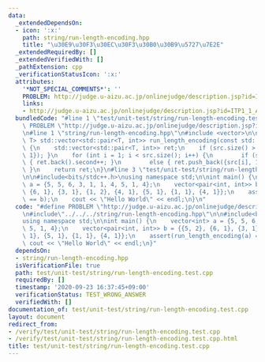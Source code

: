 ```yaml
---
data:
  _extendedDependsOn:
  - icon: ':x:'
    path: string/run-length-encoding.hpp
    title: "\u30E9\u30F3\u30EC\u30F3\u30B0\u30B9\u5727\u7E2E"
  _extendedRequiredBy: []
  _extendedVerifiedWith: []
  _pathExtension: cpp
  _verificationStatusIcon: ':x:'
  attributes:
    '*NOT_SPECIAL_COMMENTS*': ''
    PROBLEM: http://judge.u-aizu.ac.jp/onlinejudge/description.jsp?id=ITP1_1_A&lang=ja
    links:
    - http://judge.u-aizu.ac.jp/onlinejudge/description.jsp?id=ITP1_1_A&lang=ja
  bundledCode: "#line 1 \"test/unit-test/string/run-length-encoding.test.cpp\"\n#define\
    \ PROBLEM \"http://judge.u-aizu.ac.jp/onlinejudge/description.jsp?id=ITP1_1_A&lang=ja\"\
    \n#line 1 \"string/run-length-encoding.hpp\"\n#include <vector>\n\ntemplate<typename\
    \ T> std::vector<std::pair<T, int>> run_length_encoding(const std::vector<T> src)\
    \ {\n    std::vector<std::pair<T, int>> ret;\n    if (src.size() > 0) { ret.push_back({src[0],\
    \ 1}); }\n    for (int i = 1; i < src.size(); i++) {\n        if (src[i] == ret.back().first)\
    \ { ret.back().second++; }\n        else { ret.push_back({src[i], 1}); }\n   \
    \ }\n    return ret;\n}\n#line 3 \"test/unit-test/string/run-length-encoding.test.cpp\"\
    \n\n#include<bits/stdc++.h>\nusing namespace std;\n\nint main() {\n    vector<int>\
    \ a = {5, 5, 6, 3, 1, 1, 4, 5, 1, 4};\n    vector<pair<int, int>> b = {{5, 2},\
    \ {6, 1}, {3, 1}, {1, 2}, {4, 1}, {5, 1}, {1, 1}, {4, 1}};\n    assert(run_length_encoding(a)\
    \ == b);\n    cout << \"Hello World\" << endl;\n}\n"
  code: "#define PROBLEM \"http://judge.u-aizu.ac.jp/onlinejudge/description.jsp?id=ITP1_1_A&lang=ja\"\
    \n#include\"../../../string/run-length-encoding.hpp\"\n\n#include<bits/stdc++.h>\n\
    using namespace std;\n\nint main() {\n    vector<int> a = {5, 5, 6, 3, 1, 1, 4,\
    \ 5, 1, 4};\n    vector<pair<int, int>> b = {{5, 2}, {6, 1}, {3, 1}, {1, 2}, {4,\
    \ 1}, {5, 1}, {1, 1}, {4, 1}};\n    assert(run_length_encoding(a) == b);\n   \
    \ cout << \"Hello World\" << endl;\n}"
  dependsOn:
  - string/run-length-encoding.hpp
  isVerificationFile: true
  path: test/unit-test/string/run-length-encoding.test.cpp
  requiredBy: []
  timestamp: '2020-09-23 16:37:45+09:00'
  verificationStatus: TEST_WRONG_ANSWER
  verifiedWith: []
documentation_of: test/unit-test/string/run-length-encoding.test.cpp
layout: document
redirect_from:
- /verify/test/unit-test/string/run-length-encoding.test.cpp
- /verify/test/unit-test/string/run-length-encoding.test.cpp.html
title: test/unit-test/string/run-length-encoding.test.cpp
---
```

